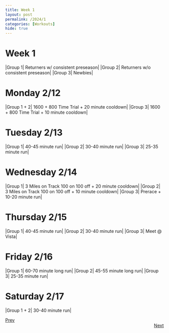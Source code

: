 ```yaml
---
title: Week 1
layout: post
permalink: /2024/1
categories: [Workouts]
hide: true
---
```



# Week 1

|Group 1| Returners w/ consistent preseason|
|Group 2| Returners w/o consistent preseason|
|Group 3| Newbies|

# Monday 2/12

|Group 1 + 2| 1600 + 800 Time Trial + 20 minute cooldown|
|Group 3| 1600 + 800 Time Trial + 10 minute cooldown|

# Tuesday 2/13

|Group 1| 40-45 minute run|
|Group 2| 30-40 minute run|
|Group 3| 25-35 minute run|

# Wednesday 2/14

|Group 1| 3 Miles on Track 100 on 100 off + 20 minute cooldown|
|Group 2| 3 Miles on Track 100 on 100 off + 10 minute cooldown|
|Group 3| Prerace + 10-20 minute run|

# Thursday 2/15

|Group 1| 40-45 minute run|
|Group 2| 30-40 minute run|
|Group 3| Meet @ Vista|

# Friday 2/16

|Group 1| 60-70 minute long run|
|Group 2| 45-55 minute long run|
|Group 3| 25-35 minute run|

# Saturday 2/17

|Group 1 + 2| 30-40 minute run|


<div style="text-align: left"> <a href="{{site.baseurl}}/2024/0">Prev</a></div> 
<div style="text-align: right"> <a href="{{site.baseurl}}/2024/2">Next</a></div>